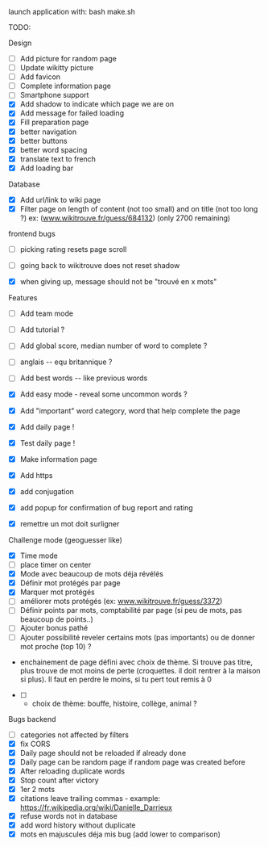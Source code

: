 launch application with:
bash make.sh

TODO: 

Design
- [ ] Add picture for random page
- [ ] Update wikitty picture
- [ ] Add favicon
- [ ] Complete information page
- [ ] Smartphone support
- [x] Add shadow to indicate which page we are on
- [x] Add message for failed loading
- [x] Fill preparation page
- [x] better navigation
- [x] better buttons
- [x] better word spacing
- [x] translate text to french
- [x] Add loading bar

Database
- [x] Add url/link to wiki page
- [x] Filter page on length of content (not too small) and on title (not too long ?) ex: (www.wikitrouve.fr/guess/684132) (only 2700 remaining)

frontend bugs
- [ ] picking rating resets page scroll
- [ ] going back to wikitrouve does not reset shadow
- [x] when giving up, message should not be "trouvé en x mots"


Features
- [ ] Add team mode
- [ ] Add tutorial ?
- [ ] Add global score, median number of word to complete ?
- [ ] anglais -- equ britannique ?
- [ ] Add best words -- like previous words
- [x] Add easy mode - reveal some uncommon words ?
- [x] Add "important" word category, word that help complete the page
- [x] Add daily page !
- [x] Test daily page !
- [x] Make information page
- [x] Add https
- [x] add conjugation
- [x] add popup for confirmation of bug report and rating
- [x] remettre un mot doit surligner


Challenge mode (geoguesser like)

- [x] Time mode
- [ ] place timer on center
- [x] Mode avec beaucoup de mots déja révélés
- [x] Définir mot protégés par page
- [x] Marquer mot protégés
- [ ] améliorer mots protégés (ex: www.wikitrouve.fr/guess/3372)
- [ ] Définir points par mots, comptabilité par page (si peu de mots, pas beaucoup de points..)
- [ ] Ajouter bonus pathé
- [ ] Ajouter possibilité reveler certains mots (pas importants) ou de donner mot proche (top 10) ?

- enchainement de page défini avec choix de thème.
Si trouve pas titre, plus trouve de mot moins de perte
(croquettes. il doit rentrer à la maison si plus).
Il faut en perdre le moins, si tu pert tout remis à 0

- [ ] + choix de thème: bouffe, histoire, collège, animal ?



Bugs backend
- [ ] categories not affected by filters
- [x] fix CORS
- [x] Daily page should not be reloaded if already done
- [x] Daily page can be random page if random page was created before
- [x] After reloading duplicate words
- [x] Stop count after victory
- [x] 1er 2 mots
- [x] citations leave trailing commas - example: https://fr.wikipedia.org/wiki/Danielle_Darrieux
- [x] refuse words not in database
- [x] add word history without duplicate
- [x] mots en majuscules déja mis bug (add lower to comparison)
